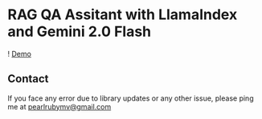 # RAG QA Assitant with LlamaIndex and Gemini 2.0 Flash

! [Demo]()

## Contact
If you face any error due to library updates or any other issue, please ping me at [pearlrubymv@gmail.com](mailto:pearlrubymv@gmail.com)
